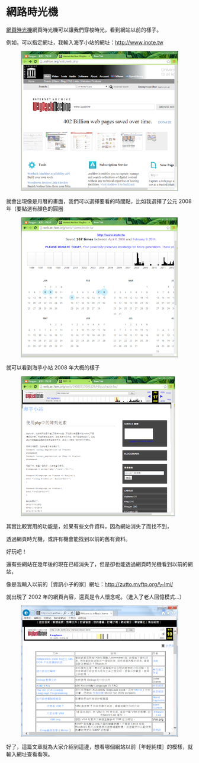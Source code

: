 # 網路時光機

[網頁時光機](http://www.google.com/url?q=http%3A%2F%2Farchive.org%2Fweb%2Fweb.php\&sa=D\&sntz=1\&usg=AOvVaw17rTk8UT50Ew-khyyd6U-6)網頁時光機可以讓我們穿梭時光，看到網站以前的樣子。

例如，可以指定網址，我輸入海芋小站的網址：http://www.inote.tw

<figure><img src="../.gitbook/assets/image (2).png" alt=""><figcaption></figcaption></figure>

就會出現像是月曆的畫面，我們可以選擇要看的時間點，比如我選擇了公元 2008 年（要點選有顏色的圓圈



<figure><img src="../.gitbook/assets/image (1) (2).png" alt=""><figcaption></figcaption></figure>

就可以看到海芋小站 2008 年大概的樣子



<figure><img src="../.gitbook/assets/image (10).png" alt=""><figcaption></figcaption></figure>



其實比較實用的功能是，如果有些文件資料，因為網站消失了而找不到，

透過網頁時光機，或許有機會能找到以前的舊有資料。

好玩吧！

還有些網站在幾年後的現在已經消失了，但是卻也能透過網頁時光機看到以前的網站，

像是我輸入以前的［資訊小子的家］網址：http://zutto.myftp.org/\~lmi/

就出現了 2002 年的網頁內容，還真是令人懷念呢。（進入了老人回憶模式...）



<figure><img src="../.gitbook/assets/image (9).png" alt=""><figcaption></figcaption></figure>



好了，這篇文章就為大家介紹到這邊，想看哪個網站以前［年輕純樸］的模樣，就輸入網址查看看唄。
